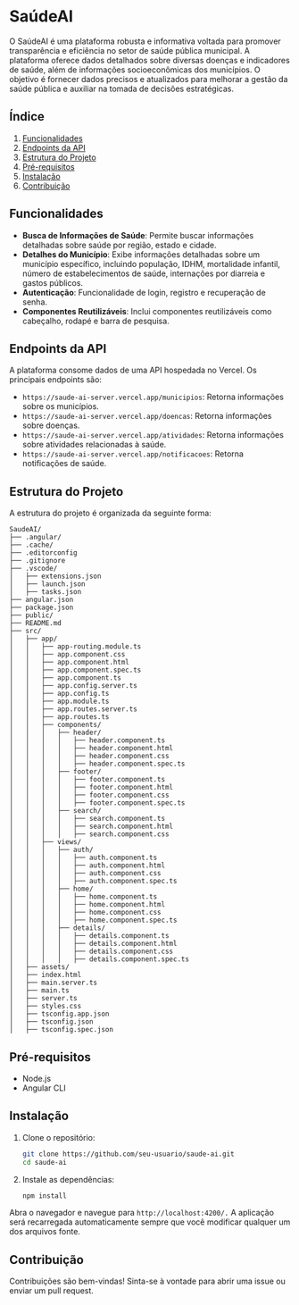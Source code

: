# SaúdeAI

O SaúdeAI é uma plataforma robusta e informativa voltada para promover transparência e eficiência no setor de saúde pública municipal. A plataforma oferece dados detalhados sobre diversas doenças e indicadores de saúde, além de informações socioeconômicas dos municípios. O objetivo é fornecer dados precisos e atualizados para melhorar a gestão da saúde pública e auxiliar na tomada de decisões estratégicas.

## Índice

1. [Funcionalidades](#funcionalidades)
2. [Endpoints da API](#endpoints-da-api)
3. [Estrutura do Projeto](#estrutura-do-projeto)
4. [Pré-requisitos](#pré-requisitos)
5. [Instalação](#instalacao)
6. [Contribuição](#contribuicao)

## Funcionalidades

- **Busca de Informações de Saúde**: Permite buscar informações detalhadas sobre saúde por região, estado e cidade.
- **Detalhes do Município**: Exibe informações detalhadas sobre um município específico, incluindo população, IDHM, mortalidade infantil, número de estabelecimentos de saúde, internações por diarreia e gastos públicos.
- **Autenticação**: Funcionalidade de login, registro e recuperação de senha.
- **Componentes Reutilizáveis**: Inclui componentes reutilizáveis como cabeçalho, rodapé e barra de pesquisa.

## Endpoints da API

A plataforma consome dados de uma API hospedada no Vercel. Os principais endpoints são:

- `https://saude-ai-server.vercel.app/municipios`: Retorna informações sobre os municípios.
- `https://saude-ai-server.vercel.app/doencas`: Retorna informações sobre doenças.
- `https://saude-ai-server.vercel.app/atividades`: Retorna informações sobre atividades relacionadas à saúde.
- `https://saude-ai-server.vercel.app/notificacoes`: Retorna notificações de saúde.

## Estrutura do Projeto

A estrutura do projeto é organizada da seguinte forma:

```
SaudeAI/
├── .angular/
├── .cache/
├── .editorconfig
├── .gitignore
├── .vscode/
│   ├── extensions.json
│   ├── launch.json
│   ├── tasks.json
├── angular.json
├── package.json
├── public/
├── README.md
├── src/
│   ├── app/
│   │   ├── app-routing.module.ts
│   │   ├── app.component.css
│   │   ├── app.component.html
│   │   ├── app.component.spec.ts
│   │   ├── app.component.ts
│   │   ├── app.config.server.ts
│   │   ├── app.config.ts
│   │   ├── app.module.ts
│   │   ├── app.routes.server.ts
│   │   ├── app.routes.ts
│   │   ├── components/
│   │   │   ├── header/
│   │   │   │   ├── header.component.ts
│   │   │   │   ├── header.component.html
│   │   │   │   ├── header.component.css
│   │   │   │   ├── header.component.spec.ts
│   │   │   ├── footer/
│   │   │   │   ├── footer.component.ts
│   │   │   │   ├── footer.component.html
│   │   │   │   ├── footer.component.css
│   │   │   │   ├── footer.component.spec.ts
│   │   │   ├── search/
│   │   │   │   ├── search.component.ts
│   │   │   │   ├── search.component.html
│   │   │   │   ├── search.component.css
│   │   ├── views/
│   │   │   ├── auth/
│   │   │   │   ├── auth.component.ts
│   │   │   │   ├── auth.component.html
│   │   │   │   ├── auth.component.css
│   │   │   │   ├── auth.component.spec.ts
│   │   │   ├── home/
│   │   │   │   ├── home.component.ts
│   │   │   │   ├── home.component.html
│   │   │   │   ├── home.component.css
│   │   │   │   ├── home.component.spec.ts
│   │   │   ├── details/
│   │   │   │   ├── details.component.ts
│   │   │   │   ├── details.component.html
│   │   │   │   ├── details.component.css
│   │   │   │   ├── details.component.spec.ts
│   ├── assets/
│   ├── index.html
│   ├── main.server.ts
│   ├── main.ts
│   ├── server.ts
│   ├── styles.css
│   ├── tsconfig.app.json
│   ├── tsconfig.json
│   ├── tsconfig.spec.json
```

## Pré-requisitos

- Node.js
- Angular CLI

## Instalação

1. Clone o repositório:
    ```sh
    git clone https://github.com/seu-usuario/saude-ai.git
    cd saude-ai
    ```

2. Instale as dependências:
    ```sh
    npm install
    ```

Abra o navegador e navegue para `http://localhost:4200/.` A aplicação será recarregada automaticamente sempre que você modificar qualquer um dos arquivos fonte.

## Contribuição

Contribuições são bem-vindas! Sinta-se à vontade para abrir uma issue ou enviar um pull request.